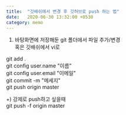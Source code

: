 ```yaml
---
title:  "깃배쉬에서 변경 후 깃허브로 push 하는 법"
date:   2020-06-30 13:32:00 +0530
category: memo
---
```


1. 바탕화면에 저장해둔 git 폴더에서 파일 추가/변경  
혹은 깃배쉬에서 vi로

git add .  
git config user.name "이름"  
git config user.email "이메일"  
git commit -m "메세지"  
git push origin master  

+) 강제로 push하고 싶을때  
   git push -f origin master

